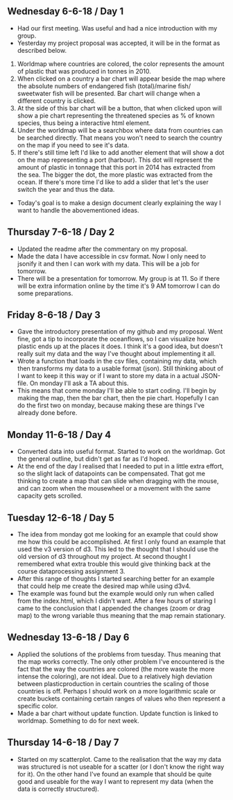 ## Wednesday 6-6-18 / Day 1
- Had our first meeting. Was useful and had a nice introduction with my group.
- Yesterday my project proposal was accepted, it will be in the format as described below.

1. Worldmap where countries are colored, the color represents the amount of plastic that was produced in tonnes in 2010.
2. When clicked on a country a bar chart will appear beside the map where the absolute numbers of endangered fish (total)/marine fish/
sweetwater fish will be presented. Bar chart will change when a different country is clicked.
3. At the side of this bar chart will be a button, that when clicked upon will show a pie chart representing the threatened species as % 
of known species, thus being a interactive html element.
4. Under the worldmap will be a searchbox where data from countries can be searched directly. That means you won't need to search the 
country on the map if you need to see it's data.
5. If there's still time left I'd like to add another element that will show a dot on the map representing a port (harbour). This dot
will represent the amount of plastic in tonnage that this port in 2014 has extracted from the sea. The bigger the dot, the more
plastic was extracted from the ocean. If there's more time I'd like to add a slider that let's the user switch the year and thus the data.

- Today's goal is to make a design document clearly explaining the way I want to handle the abovementioned ideas.

## Thursday 7-6-18 / Day 2
- Updated the readme after the commentary on my proposal.
- Made the data I have accessible in csv format. Now I only need to jsonify it and then I can work with my data.
This will be a job for tomorrow.
- There will be a presentation for tomorrow. My group is at 11. So if there will be extra information online by the time it's 9 AM
tomorrow I can do some preparations.

## Friday 8-6-18 / Day 3
- Gave the introductory presentation of my github and my proposal. Went fine, got a tip to incorporate the oceanflows, so I can visualize
how plastic ends up at the places it does. I think it's a good idea, but doesn't really suit my data and the way I've thought about
implementing it all.
- Wrote a function that loads in the csv files, containing my data, which then transforms my data to a usable format (json).
Still thinking about of I want to keep it this way or if I want to store my data in a actual JSON-file. On monday I'll ask a TA about
this.
- This means that come monday I'll be able to start coding. I'll begin by making the map, then the bar chart, then the pie chart.
Hopefully I can do the first two on monday, because making these are things I've already done before.

## Monday 11-6-18 / Day 4
- Converted data into useful format. Started to work on the worldmap. Got the general outline, but didn't get as far as I'd hoped.
- At the end of the day I realised that I needed to put in a little extra effort, so the slight lack of datapoints can be compensated.
That got me thinking to create a map that can slide when dragging with the mouse, and can zoom when the mousewheel or a movement with
the same capacity gets scrolled.

## Tuesday 12-6-18 / Day 5
- The idea from monday got me looking for an example that could show me how this could be accomplished. At first I only found an example
that used the v3 version of d3. This led to the thought that I should use the old version of d3 throughout my project. At second thought
I remembered what extra trouble this would give thinking back at the course dataprocessing assignment 3. 
- After this range of thoughts I started searching better for an example that could help me create the desired map while using d3v4.
- The example was found but the example would only run when called from the index.html, which I didn't want. After a few hours of
staring I came to the conclusion that I appended the changes (zoom or drag map) to the wrong variable thus meaning that the map
remain stationary.

## Wednesday 13-6-18 / Day 6
- Applied the solutions of the problems from tuesday. Thus meaning that the map works correctly. The only other problem I've encountered
is the fact that the way the countries are colored (the more waste the more intense the coloring), are not ideal. Due to a relatively
high deviation between plasticproduction in certain countries the scaling of those countries is off. Perhaps I should work on a more
logarithmic scale or create buckets containing certain ranges of values who then represent a specific color.
- Made a bar chart without update function. Update function is linked to worldmap. Something to do for next week.

## Thursday 14-6-18 / Day 7
- Started on my scatterplot. Came to the realisation that the way my data was structured is not useable for a scatter (or I don't know
the right way for it). On the other hand I've found an example that should be quite good and useable for the way I want to represent my
data (when the data is correctly structured).


